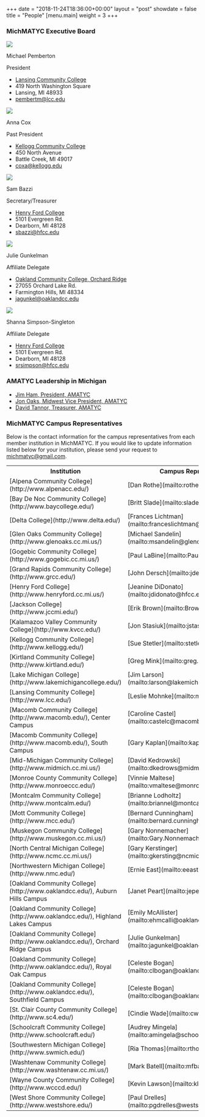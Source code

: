 +++
date = "2018-11-24T18:36:00+00:00"
layout = "post"
showdate = false
title = "People"
[menu.main]
weight = 3
+++

### MichMATYC Executive Board

<div class=leadership-wrap>
<div class=leadership-card>
<div class=leadership-card-head><img class=leadership src=/uploads/pemberton.jpg> 
<div class=flex-wrap>   
<p class=name>Michael Pemberton<p
class=title>President
</div>
</div>
<div class=contact-wrap>
<ul class=fa-ul>
<li><i class="fa-li fa fas fa-home"></i><a href="http://www.lcc.edu/" target=_blank> Lansing Community College</a>
<li><i class="fa-li fa-address-card far"></i>419 North Washington Square<li><i class="fa-li fa-address-card far"></i>Lansing, MI  48933
<li><i class="fa-li fa fas fa-envelope"></i><a href="mailto:pembertm@lcc.edu?Subject=MichMATYC">pembertm@lcc.edu</a>
</ul>
</div>
</div>
  
<div class=leadership-card>
<div class=leadership-card-head><img class=leadership src=/uploads/placeholder.png> 
<div class=flex-wrap>
<p class=name>Anna Cox<p
class=title>Past President
</div>
</div>
<div class=contact-wrap>
<ul class=fa-ul>
<li><i class="fa-li fa fas fa-home"></i><a href="http://www.kellogg.edu/" target=_blank> Kellogg Community College</a>
<li><i class="fa-li fa-address-card far"></i>450 North Avenue<li><i class="fa-li fa-address-card far"></i>Battle Creek, MI  49017<li><i class="fa-li fa fas fa-envelope"></i><a href="mailto:coxa@kellogg.edu?Subject=MichMATYC">coxa@kellogg.edu</a>
</ul>
</div>
</div>

<div class=leadership-card>
<div class=leadership-card-head><img class=leadership src=/uploads/placeholder.png> 
<div class=flex-wrap>
<p class=name>Sam Bazzi<p
class=title>Secretary/Treasurer
</div>
</div>
<div class=contact-wrap>
<ul class=fa-ul>
<li><i class="fa-li fa fas fa-home"></i><a href="https://www.hfcc.edu/" target=_blank> Henry Ford College</a>
<li><i class="fa-li fa-address-card far"></i>5101 Evergreen Rd.<li><i class="fa-li fa-address-card far"></i>Dearborn, MI  48128
<li><i class="fa-li fa fas fa-envelope"></i><a href="mailto:sbazzi@hfcc.edu?Subject=MichMATYC">sbazzi@hfcc.edu</a>
</ul>
</div>
</div>

<div class=leadership-card>
<div class=leadership-card-head><img class=leadership src=/uploads/gunkelman.jpg> 
<div class=flex-wrap>
<p class=name>Julie Gunkelman<p
class=title>Affiliate Delegate
</div>
</div>
<div class=contact-wrap>
<ul class=fa-ul>
<li><i class="fa-li fa fas fa-home"></i><a href= "https://www.oaklandcc.edu/" target=_blank> Oakland Community College, Orchard Ridge</a>
<li><i class="fa-li fa-address-card far"></i>27055 Orchard Lake Rd.<li><i class="fa-li fa-address-card far"></i>Farmington Hills, MI  48334<li>
<i class="fa-li fa fas fa-envelope"></i><a href="mailto:jagunkel@oaklandcc.edu?Subject=MichMATYC">jagunkel@oaklandcc.edu</a>
</ul>
</div>
</div>

<div class=leadership-card>
<div class=leadership-card-head><img class=leadership src=/uploads/simpsonsingleton.jpg> 
<div class=flex-wrap>
<p class=name>Shanna Simpson-Singleton<p
class=title>Affiliate Delegate
</div>
</div>
<div class=contact-wrap>
<ul class=fa-ul>
<li><i class="fa-li fa fas fa-home"></i><a href="https://www.hfcc.edu/" target=_blank> Henry Ford College</a>
<li><i class="fa-li fa-address-card far"></i>5101 Evergreen Rd.<li><i class="fa-li fa-address-card far"></i>Dearborn, MI  48128
<li><i class="fa-li fa fas fa-envelope"></i><a href="mailto:srsimpson@hfcc.edu?Subject=MichMATYC">srsimpson@hfcc.edu</a>
</ul>
</div>
</div>
</div>

### AMATYC Leadership in Michigan

* [Jim Ham, President, AMATYC](mailto:jaham1729@gmail.com)
* [Jon Oaks, Midwest Vice President, AMATYC](mailto:jonnyoaks@gmail.com)
* [David Tannor, Treasurer, AMATYC](mailto:davetannor@gmail.com)


### MichMATYC Campus Representatives

Below is the contact information for the campus representatives from each member institution in MichMATYC. If you would like to update information listed below for your institution, please send your request to [michmatyc@gmail.com](mailto:michmatyc@gmail.com).

<table class="tg">

<tr>
<th class="tg-c3ow"><b>Institution</b></th>
<th class="tg-c3ow"><b>Campus Representative</b></th>
</tr>

<tr>
<td class="tg-c3ow">[Alpena Community College](http://www.alpenacc.edu/)</td>
<td class="tg-c3ow">[Dan Rothe](mailto:rothed@alpenacc.edu)</td>
</tr>

<tr>
<td class="tg-c3ow">[Bay De Noc Community College](http://www.baycollege.edu/)</td>
<td class="tg-c3ow">[Britt Slade](mailto:sladeb@baycollege.edu)</td>
</tr>

<tr>
<td class="tg-c3ow">[Delta College](http://www.delta.edu/)</td>
<td class="tg-c3ow">[Frances Lichtman](mailto:franceslichtman@delta.edu)</td>
</tr>

<tr>
<td class="tg-c3ow">[Glen Oaks Community College](http://www.glenoaks.cc.mi.us/)</td>
<td class="tg-c3ow">[Michael Sandelin](mailto:msandelin@glenoaks.edu)</td>
</tr>

<tr>
<td class="tg-c3ow">[Gogebic Community College](http://www.gogebic.cc.mi.us/)</td>
<td class="tg-c3ow">[Paul LaBine](mailto:PaulL@gogebic.edu)</td>
</tr>

<tr>
<td class="tg-c3ow">[Grand Rapids Community College](http://www.grcc.edu/)</td>
<td class="tg-c3ow">[John Dersch](mailto:jdersch@grcc.edu)</td>
</tr>

<tr>
<td class="tg-c3ow">[Henry Ford College](http://www.henryford.cc.mi.us/)</td>
<td class="tg-c3ow">[Jeanine DiDonato](mailto:jdidonato@hfcc.edu)</td>
</tr>

<tr>
<td class="tg-c3ow">[Jackson College](http://www.jccmi.edu/)</td>
<td class="tg-c3ow">[Erik Brown](mailto:BrownErik@jccmi.edu)</td>
</tr>

<tr>
<td class="tg-c3ow">[Kalamazoo Valley Community College](http://www.kvcc.edu/)</td>
<td class="tg-c3ow">[Jon Stasiuk](mailto:jstasiuk@kvcc.edu)</td>
</tr>

<tr>
<td class="tg-c3ow">[Kellogg Community College](http://www.kellogg.edu/)</td>
<td class="tg-c3ow">[Sue Stetler](mailto:stetlers@kellogg.edu)</td>
</tr>

<tr>
<td class="tg-c3ow">[Kirtland Community College](http://www.kirtland.edu/)</td>
<td class="tg-c3ow">[Greg Mink](mailto:greg.mink@kirtland.edu)</td>
</tr>

<tr>
<td class="tg-c3ow">[Lake Michigan College](http://www.lakemichigancollege.edu/)</td>
<td class="tg-c3ow">[Jim Larson](mailto:larson@lakemichigancollege.edu)</td>
</tr>

<tr>
<td class="tg-c3ow">[Lansing Community College](http://www.lcc.edu/)</td>
<td class="tg-c3ow">[Leslie Mohnke](mailto:mohnkel@lcc.edu)</td>
</tr>

<tr>
<td class="tg-c3ow">[Macomb Community College](http://www.macomb.edu/), Center Campus</td>
<td class="tg-c3ow">[Caroline Castel](mailto:castelc@macomb.edu)</td>
</tr>

<tr>
<td class="tg-c3ow">[Macomb Community College](http://www.macomb.edu/), South Campus</td>
<td class="tg-c3ow">[Gary Kaplan](mailto:kaplang@macomb.edu)</td>
</tr>

<tr>
<td class="tg-c3ow">[Mid-Michigan Community College](http://www.midmich.cc.mi.us/)</td>
<td class="tg-c3ow">[David Kedrowski](mailto:dkedrows@midmich.edu)</td>
</tr>

<tr>
<td class="tg-c3ow">[Monroe County Community College](http://www.monroeccc.edu/)</td>
<td class="tg-c3ow">[Vinnie Maltese](mailto:vmaltese@monroeccc.edu)</td>
</tr>

<tr>
<td class="tg-c3ow">[Montcalm Community College](http://www.montcalm.edu/)</td>
<td class="tg-c3ow">[Brianne Lodholtz](mailto:briannel@montcalm.edu)</td>
</tr>

<tr>
<td class="tg-c3ow">[Mott Community College](http://www.mcc.edu/)</td>
<td class="tg-c3ow">[Bernard Cunningham](mailto:bernard.cunninghamp@mcc.edu)</td>
</tr>

<tr>
<td class="tg-c3ow">[Muskegon Community College](http://www.muskegon.cc.mi.us/)</td>
<td class="tg-c3ow">[Gary Nonnemacher](mailto:Gary.Nonnemacher@muskegoncc.edu)</td>
</tr>

<tr>
<td class="tg-c3ow">[North Central Michigan College](http://www.ncmc.cc.mi.us/)</td>
<td class="tg-c3ow">[Gary Kerstinger](mailto:gkersting@ncmich.edu)</td>
</tr>

<tr>
<td class="tg-c3ow">[Northwestern Michigan College](http://www.nmc.edu/)</td>
<td class="tg-c3ow">[Ernie East](mailto:eeast@nmc.edu)</td>
</tr>

<tr>
<td class="tg-c3ow">[Oakland Community College](http://www.oaklandcc.edu/), Auburn Hills Campus</td>
<td class="tg-c3ow">[Janet Peart](mailto:jepeart@oaklandcc.edu)</td>
</tr>

<tr>
<td class="tg-c3ow">[Oakland Community College](http://www.oaklandcc.edu/), Highland Lakes Campus</td>
<td class="tg-c3ow">[Emily McAllister](mailto:ehmcalli@oaklandcc.edu)</td>
</tr>

<tr>
<td class="tg-c3ow">[Oakland Community College](http://www.oaklandcc.edu/), Orchard Ridge Campus</td>
<td class="tg-c3ow">[Julie Gunkelman](mailto:jagunkel@oaklandcc.edu)</td>
</tr>

<tr>
<td class="tg-c3ow">[Oakland Community College](http://www.oaklandcc.edu/), Royal Oak Campus</td>
<td class="tg-c3ow">[Celeste Bogan](mailto:clbogan@oaklandcc.edu)</td>
</tr>

<tr>
<td class="tg-c3ow">[Oakland Community College](http://www.oaklandcc.edu/), Southfield Campus</td>
<td class="tg-c3ow">[Celeste Bogan](mailto:clbogan@oaklandcc.edu)</td>
</tr>

<tr>
<td class="tg-c3ow">[St. Clair County Community College](http://www.sc4.edu/)</td>
<td class="tg-c3ow">[Cindie Wade](mailto:cwade@stclair.cc.mi.us)</td>
</tr>

<tr>
<td class="tg-c3ow">[Schoolcraft Community College](http://www.schoolcraft.edu/)</td>
<td class="tg-c3ow">[Audrey Mingela](mailto:amingela@schoolcraft.edu)</td>
</tr>

<tr>
<td class="tg-c3ow">[Southwestern Michigan College](http://www.swmich.edu/)</td>
<td class="tg-c3ow">[Ria Thomas](mailto:rthomas@swmich.edu)</td>
</tr>

<tr>
<td class="tg-c3ow">[Washtenaw Community College](http://www.washtenaw.cc.mi.us/)</td>
<td class="tg-c3ow">[Mark Batell](mailto:mfbatell@wccnet.org)</td>
</tr>

<tr>
<td class="tg-c3ow">[Wayne County Community College](http://www.wcccd.edu/)</td>
<td class="tg-c3ow">[Kevin Lawson](mailto:klawson1@wcccd.edu)</td>
</tr>

<tr>
<td class="tg-c3ow">[West Shore Community College](http://www.westshore.edu/)</td>
<td class="tg-c3ow">[Paul Drelles](mailto:pgdrelles@westshore.edu)</td>
</tr>

</table>
